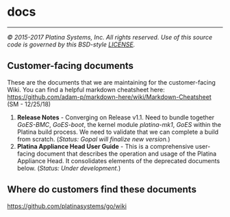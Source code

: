 # docs

---

*&copy; 2015-2017 Platina Systems, Inc. All rights reserved.
Use of this source code is governed by this BSD-style [LICENSE].*

[LICENSE]: ../LICENSE

## Customer-facing documents
These are the documents that we are maintaining for the customer-facing Wiki. You can find a helpful markdown cheatsheet here: https://github.com/adam-p/markdown-here/wiki/Markdown-Cheatsheet (SM - 12/25/18)

1. **Release Notes** - Converging on Release v1.1. Need to bundle together *GoES-BMC*, *GoES-boot*, the kernel module *platina-mk1*, *GoES* within the Platina build process. We need to validate that we can complete a build from scratch. (*Status: Gopal will finalize new version.*)
2. **Platina Appliance Head User Guide** - This is a comprehensive user-facing document that describes the operation and usage of the Platina Appliance Head. It consolidates elements of the deprecated documents below. (*Status: Under development.*)

## Where do customers find these documents
https://github.com/platinasystems/go/wiki
